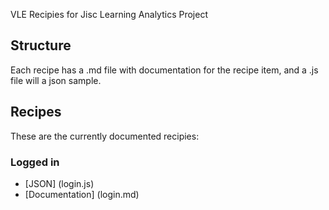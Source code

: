 VLE Recipies for Jisc Learning Analytics Project
## Structure
Each recipe has a .md file with documentation for the recipe item, and a .js file will a json sample.
## Recipes
These are the currently documented recipies:
### Logged in
* [JSON] (login.js)
* [Documentation] (login.md)
